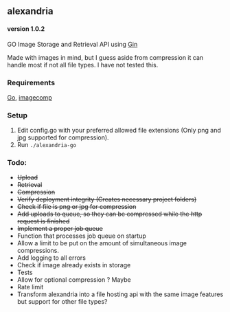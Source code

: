 ## alexandria
#### version 1.0.2
GO Image Storage and Retrieval API using [Gin](https://github.com/gin-gonic/gin)

Made with images in mind, but I guess aside from compression it can handle most if not all file types. I have not tested this.
### Requirements
[Go](https://www.php.net/), [imagecomp](https://github.com/aprimadi/imagecomp)

### Setup
1. Edit config.go with your preferred allowed file extensions (Only png and jpg supported for compression).
2. Run `./alexandria-go`

### Todo:
- ~~Upload~~
- ~~Retrieval~~
- ~~Compression~~
- ~~Verify deployment integrity (Creates necessary project folders)~~
- ~~Check if file is png or jpg for compression~~
- ~~Add uploads to queue, so they can be compressed while the http request is finished~~
- ~~Implement a proper job queue~~
- Function that processes job queue on startup
- Allow a limit to be put on the amount of simultaneous image compressions.
- Add logging to all errors
- Check if image already exists in storage
- Tests
- Allow for optional compression ? Maybe
- Rate limit
- Transform alexandria into a file hosting api with the same image features but support for other file types?